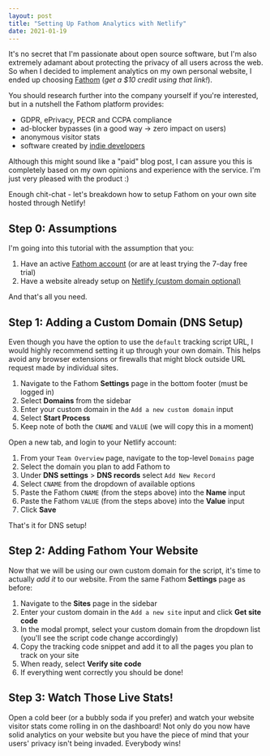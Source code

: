 ```yaml
---
layout: post
title: "Setting Up Fathom Analytics with Netlify"
date: 2021-01-19
---
```



It's no secret that I'm passionate about open source software, but I'm also extremely adamant about protecting the privacy of all users across the web. So when I decided to implement analytics on my own personal website, I ended up choosing <a href="https://usefathom.com/ref/DKHJVX">Fathom</a> (*get a $10 credit using that link!*).

You should research further into the company yourself if you're interested, but in a nutshell the Fathom platform provides:

- GDPR, ePrivacy, PECR and CCPA compliance
- ad-blocker bypasses (in a good way -> zero impact on users)
- anonymous visitor stats
- software created by <a href="https://usefathom.com/about">indie developers</a>

Although this might sound like a "paid" blog post, I can assure you this is completely based on my own opinions and experience with the service. I'm just very pleased with the product :)

Enough chit-chat - let's breakdown how to setup Fathom on your own site hosted through Netlify!

## Step 0: Assumptions

I'm going into this tutorial with the assumption that you:

1. Have an active <a href="https://usefathom.com/ref/DKHJVX">Fathom account</a> (or are at least trying the 7-day free trial)
2. Have a website already setup on <a href="https://netlify.com">Netlify (custom domain optional)</a>

And that's all you need.

## Step 1: Adding a Custom Domain (DNS Setup)

Even though you have the option to use the `default` tracking script URL, I would highly recommend setting it up through your own domain. This helps avoid any browser extensions or firewalls that might block outside URL request made by individual sites.

1. Navigate to the Fathom **Settings** page in the bottom footer (must be logged in)
2. Select **Domains** from the sidebar
3. Enter your custom domain in the `Add a new custom domain` input
4. Select **Start Process**
5. Keep note of both the `CNAME` and `VALUE` (we will copy this in a moment)

Open a new tab, and login to your Netlify account:

1. From your `Team Overview` page, navigate to the top-level `Domains` page
2. Select the domain you plan to add Fathom to
3. Under **DNS settings** > **DNS records** select `Add New Record`
4. Select `CNAME` from the dropdown of available options
5. Paste the Fathom `CNAME` (from the steps above) into the **Name** input
6. Paste the Fathom `VALUE` (from the steps above) into the **Value** input
7. Click **Save**

That's it for DNS setup!

## Step 2: Adding Fathom Your Website

Now that we will be using our own custom domain for the script, it's time to actually *add it* to our website. From the same Fathom **Settings** page as before:

1. Navigate to the **Sites** page in the sidebar
2. Enter your custom domain in the `Add a new site` input and click **Get site code**
3. In the modal prompt, select your custom domain from the dropdown list (you'll see the script code change accordingly)
4. Copy the tracking code snippet and add it to all the pages you plan to track on your site
5. When ready, select **Verify site code**
6. If everything went correctly you should be done!

## Step 3: Watch Those Live Stats!

Open a cold beer (or a bubbly soda if you prefer) and watch your website visitor stats come rolling in on the dashboard! Not only do you now have solid analytics on your website but you have the piece of mind that your users' privacy isn't being invaded. Everybody wins!


